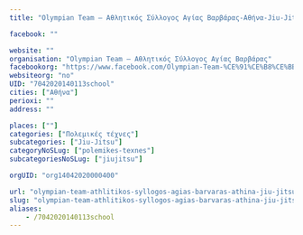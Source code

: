 ```yaml
---
title: "Olympian Team – Αθλητικός Σύλλογος Αγίας Βαρβάρας-Αθήνα-Jiu-Jitsu"

facebook: ""

website: ""
organisation: "Olympian Team – Αθλητικός Σύλλογος Αγίας Βαρβάρας"
facebookorg: "https://www.facebook.com/Olympian-Team-%CE%91%CE%B8%CE%BB%CE%B7%CF%84%CE%B9%CE%BA%CF%8C%CF%82-%CE%93%CF%85%CE%BC%CE%BD%CE%B1%CF%83%CF%84%CE%B9%CE%BA%CF%8C%CF%82-%CE%A3%CF%8D%CE%BB%CE%BB%CE%BF%CE%B3%CE%BF%CF%82-%CE%91%CE%B3%CE%AF%CE%B1%CF%82-%CE%92%CE%B1%CF%81%CE%B2%CE%AC%CF%81%CE%B1%CF%82-677076702302902/"
websiteorg: "no"
UID: "7042020140113school"
cities: ["Αθήνα"]
perioxi: ""
address: ""

places: [""]
categories: ["Πολεμικές τέχνες"]
subcategories: ["Jiu-Jitsu"]
categoryNoSLug: ["polemikes-texnes"]
subcategoriesNoSLug: ["jiujitsu"]

orgUID: "org14042020000400"

url: "olympian-team-athlitikos-syllogos-agias-barvaras-athina-jiu-jitsu/athina"
slug: "olympian-team-athlitikos-syllogos-agias-barvaras-athina-jiu-jitsu"
aliases:
    - /7042020140113school
---
```





